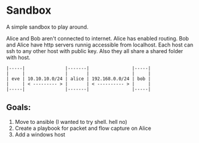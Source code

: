 # Sandbox

A simple sandbox to play around.

Alice and Bob aren't connected to internet. Alice has enabled routing.
Bob and Alice have http servers runnig accessible from localhost.
Each host can ssh to any other host with public key.
Also they all share a shared folder with host.

```  
|-----|               |-------|                |-----|
|     |               |       |                |     |
| eve | 10.10.10.0/24 | alice | 192.168.0.0/24 | bob |
|     | < --------- > |       | < ---------- > |     |
|-----|               |-------|                |-----|
```

## Goals:

1. Move to ansible (I wanted to try shell. hell no)
2. Create a playbook for packet and flow capture on Alice
3. Add a windows host
